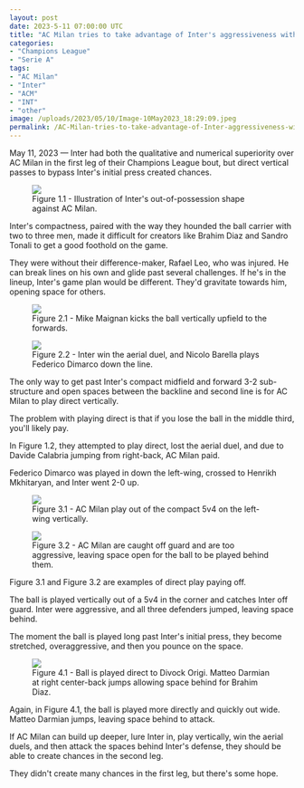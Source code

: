 ```yaml
---
layout: post
date: 2023-5-11 07:00:00 UTC
title: "AC Milan tries to take advantage of Inter's aggressiveness with verticality"
categories: 
- "Champions League"
- "Serie A"
tags: 
- "AC Milan"
- "Inter"
- "ACM"
- "INT"
- "other"
image: /uploads/2023/05/10/Image-10May2023_18:29:09.jpeg
permalink: /AC-Milan-tries-to-take-advantage-of-Inter-aggressiveness-with-verticality
---
```


May 11, 2023 — Inter had both the qualitative and numerical superiority over AC Milan in the first leg of their Champions League bout, but direct vertical passes to bypass Inter's initial press created chances.

<!---more--->

<figure>
    <img src="https://tacticsjournal.com/uploads/2023/05/10/Image-10May2023_18:27:55.jpeg">
    <figcaption>Figure 1.1 - Illustration of Inter's out-of-possession shape against AC Milan.</figcaption>
</figure> 

Inter's compactness, paired with the way they hounded the ball carrier with two to three men, made it difficult for creators like Brahim Diaz and Sandro Tonali to get a good foothold on the game. 

They were without their difference-maker, Rafael Leo, who was injured. He can break lines on his own and glide past several challenges. If he's in the lineup, Inter's game plan would be different. They'd gravitate towards him, opening space for others.

<figure>
    <img src="https://tacticsjournal.com/uploads/2023/05/10/Image-10May2023_18:26:19.jpeg">
    <figcaption>Figure 2.1 - Mike Maignan kicks the ball vertically upfield to the forwards.</figcaption>
</figure> 

<figure>
    <img src="https://tacticsjournal.com/uploads/2023/05/10/Image-10May2023_18:26:33.jpeg">
    <figcaption>Figure 2.2 - Inter win the aerial duel, and Nicolo Barella plays Federico Dimarco down the line.</figcaption>
</figure> 

The only way to get past Inter's compact midfield and forward 3-2 sub-structure and open spaces between the backline and second line is for AC Milan to play direct vertically.

The problem with playing direct is that if you lose the ball in the middle third, you'll likely pay.

In Figure 1.2, they attempted to play direct, lost the aerial duel, and due to Davide Calabria jumping from right-back, AC Milan paid. 

Federico Dimarco was played in down the left-wing, crossed to Henrikh Mkhitaryan, and Inter went 2-0 up.

<figure>
    <img src="https://tacticsjournal.com/uploads/2023/05/10/Image-10May2023_18:29:09.jpeg">
    <figcaption>Figure 3.1 - AC Milan play out of the compact 5v4 on the left-wing vertically.</figcaption>
</figure> 

<figure>
    <img src="https://tacticsjournal.com/uploads/2023/05/10/Image-10May2023_18:29:32.jpeg">
    <figcaption>Figure 3.2 - AC Milan are caught off guard and are too aggressive, leaving space open for the ball to be played behind them.</figcaption>
</figure> 

Figure 3.1 and Figure 3.2 are examples of direct play paying off.

The ball is played vertically out of a 5v4 in the corner and catches Inter off guard. Inter were aggressive, and all three defenders jumped, leaving space behind. 

The moment the ball is played long past Inter's initial press, they become stretched, overaggressive, and then you pounce on the space. 

<figure>
    <img src="https://tacticsjournal.com/uploads/2023/05/10/Image-10May2023_18:29:45.jpeg">
    <figcaption>Figure 4.1 - Ball is played direct to Divock Origi. Matteo Darmian at right center-back jumps allowing space behind for Brahim Diaz.</figcaption>
</figure> 

Again, in Figure 4.1, the ball is played more directly and quickly out wide. Matteo Darmian jumps, leaving space behind to attack.

If AC Milan can build up deeper, lure Inter in, play vertically, win the aerial duels, and then attack the spaces behind Inter's defense, they should be able to create chances in the second leg.

They didn't create many chances in the first leg, but there's some hope.
